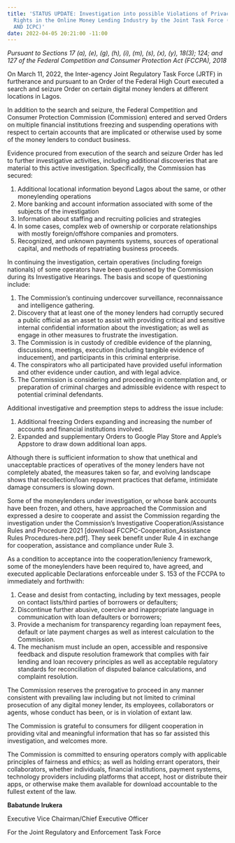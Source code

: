 ```yaml
---
title: 'STATUS UPDATE: Investigation into possible Violations of Privacy and other
  Rights in the Online Money Lending Industry by the Joint Task Force (FCCPC, NITDA
  AND ICPC)'
date: 2022-04-05 20:21:00 -11:00
---
```



*Pursuant to Sections 17 (a), (e), (g), (h), (i), (m), (s), (x), (y), 18(3); 124; and 127 of the Federal 
Competition and Consumer Protection Act (FCCPA), 2018*


On March 11, 2022, the Inter-agency Joint Regulatory Task Force (JRTF) in furtherance and pursuant to an Order of the Federal High Court executed a search and seizure Order on certain digital money lenders at different locations in Lagos.


In addition to the search and seizure, the Federal Competition and Consumer Protection Commission (Commission) entered and served Orders on multiple financial institutions freezing and suspending operations with respect to certain accounts that are implicated or otherwise used by some of the money lenders to conduct business.


Evidence procured from execution of the search and seizure Order has led to further investigative activities, including additional discoveries that are material to this active investigation. Specifically, the Commission has secured:



1.	Additional locational information beyond Lagos about the same, or other moneylending operations
2.	More banking and account information associated with some of the subjects of the investigation 
3.	Information about staffing and recruiting policies and strategies
4.	In some cases, complex web of ownership or corporate relationships with mostly foreign/offshore companies and promoters. 
5.	Recognized, and unknown payments systems, sources of operational capital, and methods of repatriating business proceeds.  


In continuing the investigation, certain operatives (including foreign nationals) of some operators have been questioned by the Commission during its Investigative Hearings.  The basis and scope of questioning include:

1.	The Commission’s continuing undercover surveillance, reconnaissance and intelligence gathering.
2.	Discovery that at least one of the money lenders had corruptly secured a public official as an asset to assist with providing critical and sensitive internal confidential information about the investigation; as well as engage in other measures to frustrate the investigation.
3.	The Commission is in custody of credible evidence of the planning, discussions, meetings, execution (including tangible evidence of inducement), and participants in this criminal enterprise.
4.	The conspirators who all participated have provided useful information and other evidence under caution, and with legal advice. 
5.	The Commission is considering and proceeding in contemplation and, or preparation of criminal charges and admissible evidence with respect to potential criminal defendants.  

Additional investigative and preemption steps to address the issue include:

1.	Additional freezing Orders expanding and increasing the number of accounts and financial institutions involved.
2.	Expanded and supplementary Orders to Google Play Store and Apple’s Appstore to draw down additional loan apps.

Although there is sufficient information to show that unethical and unacceptable practices of operatives of the money lenders have not completely abated, the measures taken so far, and evolving landscape shows that recollection/loan repayment practices that defame, intimidate damage consumers is slowing down.

Some of the moneylenders under investigation, or whose bank accounts have been frozen, and others, have approached the Commission and expressed a desire to cooperate and assist the Commission regarding the investigation under the Commission’s Investigative Cooperation/Assistance Rules and Procedure 2021 [download FCCPC-Cooperation_Assistance Rules Procedures-here.pdf]. They seek benefit under Rule 4 in exchange for cooperation, assistance and compliance under Rule 3.


As a condition to acceptance into the cooperation/leniency framework, some of the moneylenders have been required to, have agreed, and executed applicable Declarations enforceable under S. 153 of the FCCPA to immediately and forthwith: 
1.	Cease and desist from contacting, including by text messages, people on contact lists/third parties of borrowers or defaulters;
2.	Discontinue further abusive, coercive and inappropriate language in communication with loan defaulters or borrowers;
3.	Provide a mechanism for transparency regarding loan repayment fees, default or late payment charges as well as interest calculation to the Commission.
4.	The mechanism must include an open, accessible and responsive feedback and dispute resolution framework that complies with fair lending and loan recovery principles as well as acceptable regulatory standards for reconciliation of disputed balance calculations, and complaint resolution.

The Commission reserves the prerogative to proceed in any manner consistent with prevailing law including but not limited to criminal prosecution of any digital money lender, its employees, collaborators or agents, whose conduct has been, or is in violation of extant law. 

The Commission is grateful to consumers for diligent cooperation in providing vital and meaningful information that has so far assisted this investigation, and welcomes more.

The Commission is committed to ensuring operators comply with applicable principles of fairness and ethics; as well as holding errant operators, their collaborators, whether individuals, financial institutions, payment systems, technology providers including platforms that accept, host or distribute their apps, or otherwise make them available for download accountable to the fullest extent of the law.



**Babatunde Irukera**


Executive Vice Chairman/Chief Executive Officer


For the Joint Regulatory and Enforcement Task Force

